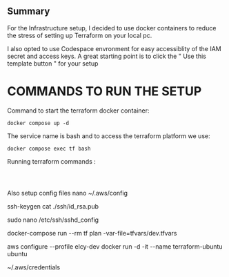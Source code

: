 ## Summary
For the Infrastructure setup, l decided to use docker containers to reduce the stress of setting up Terraform on your local pc.

I also opted to use Codespace envronment for easy accessiblity of the IAM secret and access keys. A great starting point is to click the " Use this template button " for your setup

# COMMANDS TO RUN THE SETUP
Command to start the terraform docker container:

```
docker compose up -d
```
The service name is bash and to access the terraform platform we use:
```
docker compose exec tf bash
```

Running terraform commands :

```docker compose run --rm tf init
```

```docker compose run --rm tf fmt
```
```docker-compose run --rm tf validate
```

Also setup config files
nano ~/.aws/config

ssh-keygen
cat ./ssh/id_rsa.pub

sudo nano /etc/ssh/sshd_config


docker-compose run --rm tf plan -var-file=tfvars/dev.tfvars


aws configure --profile elcy-dev
docker run -d -it --name terraform-ubuntu ubuntu

~/.aws/credentials